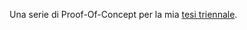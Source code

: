 Una serie di Proof-Of-Concept per la mia [tesi triennale](https://github.com/giorgio-hash/tesi-triennio).
